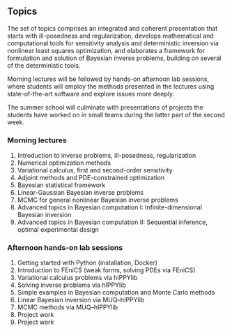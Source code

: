 ## Topics

The set of topics comprises an integrated and coherent presentation that starts with ill-posedness and regularization, develops mathematical and computational tools for sensitivity analysis and deterministic inversion via nonlinear least squares optimization, and elaborates a framework for formulation and solution of Bayesian inverse problems, building on several of the deterministic tools.

Morning lectures will be followed by hands-on afternoon lab sessions, where students will employ the methods presented in the lectures using state-of-the-art software and explore issues more deeply.

The summer school will culminate with presentations of projects the students have worked on in small teams during the latter part of the second week.

### Morning lectures

1. Introduction to inverse problems, ill-posedness, regularization
2. Numerical optimization methods 
3. Variational calculus, first and second-order sensitivity
4. Adjoint methods and PDE-constrained optimization
5. Bayesian statistical framework
6. Linear-Gaussian Bayesian inverse problems
7. MCMC for general nonlinear Bayesian inverse problems
8. Advanced topics in Bayesian computation I: Infinite-dimensional Bayesian inversion
9. Advanced topics in Bayesian computation II: Sequential inference, optimal experimental design

### Afternoon hands-on lab sessions

1. Getting started with Python (installation, Docker)
2. Introduction to FEniCS (weak forms, solving PDEs via FEniCS)
3. Variational calculus problems via hiPPYlib
4. Solving inverse problems via hIPPYlib
5. Simple examples in Bayesian computation and Monte Carlo methods
6. Linear Bayesian inversion via MUQ–hIPPYlib
7. MCMC methods via MUQ–hIPPYlib
8. Project work
9. Project work
